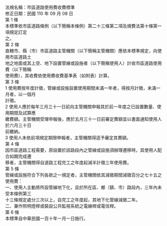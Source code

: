 法規名稱：市區道路使用費收費標準  
修正日期：民國 110 年 09 月 08 日  
第 1 條  
本標準依市區道路條例（以下簡稱本條例）第二十三條第二項及規費法第十條第一項規定訂定  
之。  
第 2 條  
直轄市、縣（市）市區道路主管機關（以下簡稱主管機關）應依本標準規定，向使用市區道路土  
地之地面或其上空、地下設置管線或設施者（以下簡稱使用人）計收市區道路使用費（以下簡稱  
使用費），其收費依使用費收費基準表（如附表）計算。  
第 3 條  
1 使用費按年度計徵，管線或設施設置使用期間未滿一年者，得按月計徵，未滿一月者，以一個月  
計徵。  
2 使用人應於每年三月三十一日前向主管機關申報其於前一年度之已設置數量、使用期間及試算應  
繳費額。主管機關受理申報後，應於五月三十一日前審定費額並以書面通知使用人於六月三十日  
前繳納。  
3 使用人未依前項規定期限申報者，主管機關得逕予審定其費額。  
第 4 條  
因市區道路工程需要，原設置於該路段內之管線或設施須辦理遷移時，其使用人配合如期完成遷  
移者，主管機關得自道路工程完工之年度起減半計徵三年使用費。  
第 5 條  
管線或設施符合下列各款之一規定者，主管機關依其減徵期間減徵百分之七十五之使用費：  
一、使用人主動將所設管線地下化，且於所在區、鄉（鎮、市）路段內，三年內未受本條例第三  
十三條規定處分三次以上，自完工之年度起，其地下化管線減徵二年。  
二、兼作照明燈桿或裝設公共監視系統之電線桿或電信桿。  
第 6 條  
本標準自中華民國一百十年一月一日施行。  


